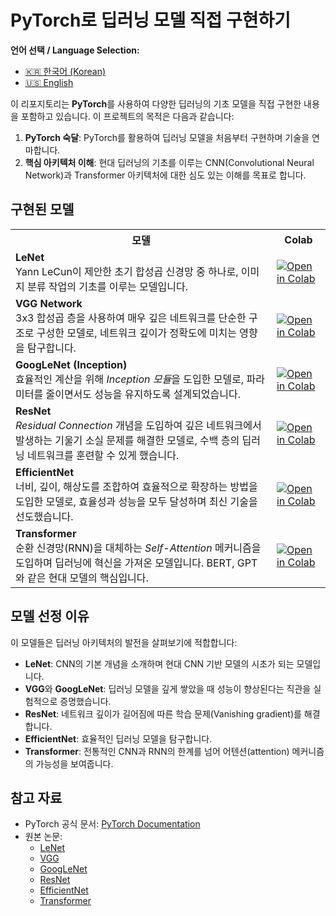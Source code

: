 # PyTorch로 딥러닝 모델 직접 구현하기

**언어 선택 / Language Selection:**

- [🇰🇷 한국어 (Korean)](README.ko.md)
- [🇺🇸 English](README.md)

이 리포지토리는 **PyTorch**를 사용하여 다양한 딥러닝의 기초 모델을 직접 구현한 내용을 포함하고 있습니다. 이 프로젝트의 목적은 다음과 같습니다:

1. **PyTorch 숙달**: PyTorch를 활용하여 딥러닝 모델을 처음부터 구현하며 기술을 연마합니다.
2. **핵심 아키텍처 이해**: 현대 딥러닝의 기초를 이루는 CNN(Convolutional Neural Network)과 Transformer 아키텍처에 대한 심도 있는 이해를 목표로 합니다.

## 구현된 모델

<table>
    <tr>
        <th>모델</th>
        <th>Colab</th>
    </tr>
    <tr>
        <td><strong>LeNet</strong><br>Yann LeCun이 제안한 초기 합성곱 신경망 중 하나로, 이미지 분류 작업의 기초를 이루는 모델입니다.</td>
        <td><a href="https://colab.research.google.com/github/limJhyeok/models_from_scratch/blob/main/LeNet.ipynb"><img
                    src="https://colab.research.google.com/assets/colab-badge.svg" alt="Open in Colab"></a></td>
    </tr>
    <tr>
        <td><strong>VGG Network</strong><br>3x3 합성곱 층을 사용하여 매우 깊은 네트워크를 단순한 구조로 구성한 모델로, 네트워크 깊이가 정확도에 미치는 영향을 탐구합니다.</td>
        <td><a href="https://colab.research.google.com/github/limJhyeok/models_from_scratch/blob/main/VGG.ipynb"><img
                    src="https://colab.research.google.com/assets/colab-badge.svg" alt="Open in Colab"></a></td>
    </tr>
    <tr>
        <td><strong>GoogLeNet (Inception)</strong><br>효율적인 계산을 위해 <em>Inception 모듈</em>을 도입한 모델로, 파라미터를 줄이면서도 성능을 유지하도록 설계되었습니다.</td>
        <td><a href="https://colab.research.google.com/github/limJhyeok/models_from_scratch/blob/main/GoogLeNet.ipynb"><img
                    src="https://colab.research.google.com/assets/colab-badge.svg" alt="Open in Colab"></a></td>
    </tr>
    <tr>
        <td><strong>ResNet</strong><br><em>Residual Connection</em> 개념을 도입하여 깊은 네트워크에서 발생하는 기울기 소실 문제를 해결한 모델로, 수백 층의 딥러닝 네트워크를 훈련할 수 있게 했습니다.</td>
        <td><a href="https://colab.research.google.com/github/limJhyeok/models_from_scratch/blob/main/ResNet.ipynb"><img
                    src="https://colab.research.google.com/assets/colab-badge.svg" alt="Open in Colab"></a></td>
    </tr>
    <tr>
        <td><strong>EfficientNet</strong><br>너비, 깊이, 해상도를 조합하여 효율적으로 확장하는 방법을 도입한 모델로, 효율성과 성능을 모두 달성하며 최신 기술을 선도했습니다.</td>
        <td><a
                href="https://colab.research.google.com/github/limJhyeok/models_from_scratch/blob/main/EfficientNet.ipynb"><img
                    src="https://colab.research.google.com/assets/colab-badge.svg" alt="Open in Colab"></a></td>
    </tr>
    <tr>
        <td><strong>Transformer</strong><br>순환 신경망(RNN)을 대체하는 <em>Self-Attention</em> 메커니즘을 도입하며 딥러닝에 혁신을 가져온 모델입니다. BERT, GPT와 같은 현대 모델의 핵심입니다.</td>
        <td><a
                href="https://colab.research.google.com/github/limJhyeok/models_from_scratch/blob/main/Transformer.ipynb"><img
                    src="https://colab.research.google.com/assets/colab-badge.svg" alt="Open in Colab"></a></td>
    </tr>
</table>

## 모델 선정 이유
이 모델들은 딥러닝 아키텍처의 발전을 살펴보기에 적합합니다:

- **LeNet**: CNN의 기본 개념을 소개하며 현대 CNN 기반 모델의 시초가 되는 모델입니다.  
- **VGG**와 **GoogLeNet**: 딥러닝 모델을 깊게 쌓았을 때 성능이 향상된다는 직관을 실험적으로 증명했습니다.  
- **ResNet**: 네트워크 깊이가 길어짐에 따른 학습 문제(Vanishing gradient)를 해결합니다.
- **EfficientNet**: 효율적인 딥러닝 모델을 탐구합니다.  
- **Transformer**: 전통적인 CNN과 RNN의 한계를 넘어 어텐션(attention) 메커니즘의 가능성을 보여줍니다.  

## 참고 자료

- PyTorch 공식 문서: [PyTorch Documentation](https://pytorch.org/docs/)
- 원본 논문:
    - [LeNet](http://vision.stanford.edu/cs598_spring07/papers/Lecun98.pdf)
    - [VGG](https://arxiv.org/abs/1409.1556)
    - [GoogLeNet](https://arxiv.org/abs/1409.4842)
    - [ResNet](https://arxiv.org/abs/1512.03385)
    - [EfficientNet](https://arxiv.org/abs/1905.11946)
    - [Transformer](https://arxiv.org/abs/1706.03762)
  
